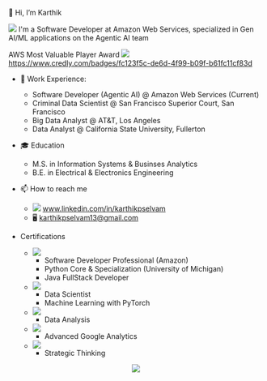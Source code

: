 👋 Hi, I’m Karthik

<img src="https://img.shields.io/badge/Amazon_AWS-FF9900?style=for-the-badge&logo=amazonaws&logoColor=white" /> I'm a Software Developer at Amazon Web Services, specialized in Gen AI/ML applications on the Agentic AI team

AWS Most Valuable Player Award  <img src="https://img.shields.io/badge/Credly-FF6B00.svg?style=for-the-badge&logo=Credly&logoColor=white"/>  https://www.credly.com/badges/fc123f5c-de6d-4f99-b09f-b61fc11cf83d

- 🏢 Work Experience:
  - Software Developer (Agentic AI) @ Amazon Web Services (Current)
  - Criminal Data Scientist @ San Francisco Superior Court, San Francisco
  - Big Data Analyst @ AT&T, Los Angeles
  - Data Analyst @ California State University, Fullerton

- 🎓 Education
  - M.S. in Information Systems & Businses Analytics
  - B.E. in Electrical & Electronics Engineering

- 📫 How to reach me
  - <img src="https://img.shields.io/badge/LinkedIn-0077B5?style=for-the-badge&logo=linkedin&logoColor=white" /> www.linkedin.com/in/karthikpselvam
  - 🖥️ karthikpselvam13@gmail.com


- Certifications
  - <img src="https://img.shields.io/badge/Coursera-0056D2?logo=coursera&logoColor=fff)](#)" />
  
    - Software Developer Professional (Amazon)
    - Python Core & Specialization (University of Michigan)
    - Java FullStack Developer
    

  - <img src="https://img.shields.io/badge/Udacity-02B3E4?logo=udacity&logoColor=fff)](#)" />
  
    - Data Scientist
    - Machine Learning with PyTorch

  - <img src="https://img.shields.io/badge/Udemy-A435F0?logo=udemy&logoColor=fff)](#)" />
  
    - Data Analysis

  - <img src="https://img.shields.io/badge/Google-4285F4?logo=google&logoColor=white)](#)" />
  
    - Advanced Google Analytics

  - <img src="https://custom-icon-badges.demolab.com/badge/LinkedIn%20Learning-0A66C2?logo=linkedin-white&logoColor=fff)](#)" />
  
    - Strategic Thinking
  


<p align="center">
  <img src="https://user-images.githubusercontent.com/45563371/113604647-24a58000-9678-11eb-9bb9-4877d8f1674a.gif" />
</p>
